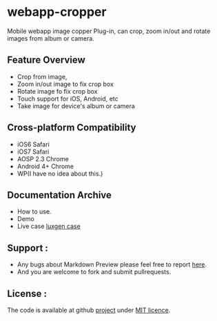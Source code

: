 # webapp-cropper


Mobile webapp image copper Plug-in, can crop, zoom in/out and rotate images from album or camera.

## Feature Overview
- Crop from image, 
- Zoom in/out image to fix crop box
- Rotate image fo fix crop box
- Touch support for iOS, Android, etc
- Take image for device's album or camera



## Cross-platform Compatibility
- iOS6 Safari
- iOS7 Safari
- AOSP 2.3 Chrome
- Android 4+ Chrome
- WP(I have no idea about this.)



## Documentation Archive
- How to use.
- Demo
- Live case [luxgen case][case1]

## Support :

- Any bugs about Markdown Preview please feel free to report [here][issue].
- And you are welcome to fork and submit pullrequests.


## License :

The code is available at github [project][home] under [MIT licence][4].


 [home]: https://github.com/vitrum/webapp-cropper
 [4]: http://revolunet.mit-license.org
 [issue]: https://github.com/vitrum/webapp-cropper/issues
 [case1]: http://mobile.dfyl-luxgen.com/

